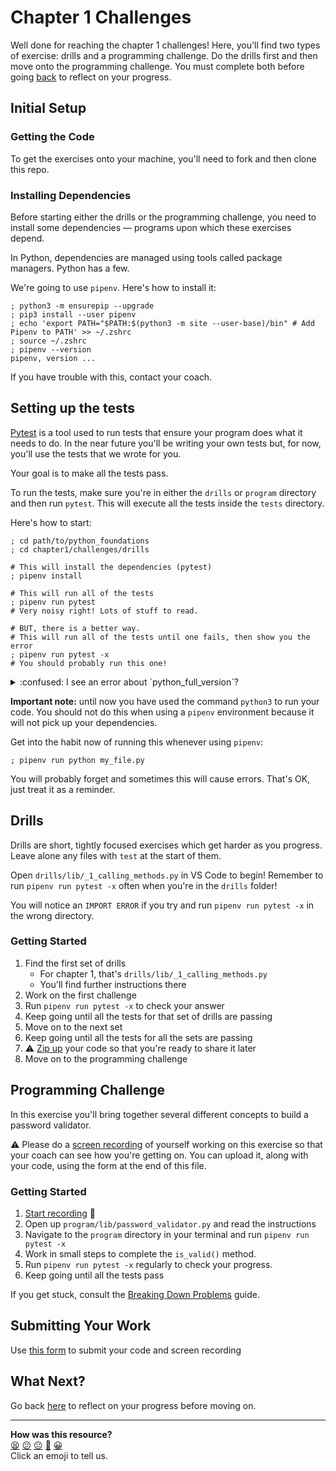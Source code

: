 # Chapter 1 Challenges

Well done for reaching the chapter 1 challenges! Here, you'll find two types of
exercise: drills and a programming challenge. Do the drills first and then move
onto the programming challenge. You must complete both before going
[back](../11_putting_chapter_1_into_practice.md) to reflect on your progress.

## Initial Setup

### Getting the Code

To get the exercises onto your machine, you'll need to fork and then clone this
repo.

<!-- OMITTED -->

### Installing Dependencies

Before starting either the drills or the programming challenge, you need to
install some dependencies — programs upon which these exercises depend.

In Python, dependencies are managed using tools called package managers. Python
has a few. 

We're going to use `pipenv`. Here's how to install it:

```shell
; python3 -m ensurepip --upgrade
; pip3 install --user pipenv
; echo 'export PATH="$PATH:$(python3 -m site --user-base)/bin" # Add Pipenv to PATH' >> ~/.zshrc
; source ~/.zshrc
; pipenv --version
pipenv, version ...
```

If you have trouble with this, contact your coach.

## Setting up the tests

[Pytest](https://docs.pytest.org/) is a tool used to run tests that ensure
your program does what it needs to do. In the near future you'll be writing your
own tests but, for now, you'll use the tests that we wrote for you.

Your goal is to make all the tests pass.

To run the tests, make sure you're in either the `drills` or `program` directory
and then run `pytest`. This will execute all the tests inside the `tests`
directory.

Here's how to start:

```shell
; cd path/to/python_foundations
; cd chapter1/challenges/drills

# This will install the dependencies (pytest)
; pipenv install

# This will run all of the tests
; pipenv run pytest
# Very noisy right! Lots of stuff to read.

# BUT, there is a better way.
# This will run all of the tests until one fails, then show you the error
; pipenv run pytest -x
# You should probably run this one!
```

<details>
  <summary>:confused: I see an error about `python_full_version`?</summary>

  ---

  Your `pipenv` may be outdated and subject to a bug with newer `Pipfile`s.

  ```shell
  ; pipenv --version
  2022.9.24 # If you see something in September 2022, try this
  ; pip3 install "pipenv>=2022.11.5" -U
  # pip3 will update pipenv for you

  # Then try running `pipenv install` again
  ; pipenv install
  ```

  If that works, great! If not, contact your coach.

  ---
</details>

**Important note:** until now you have used the command `python3` to run your
code. You should not do this when using a `pipenv` environment because it will
not pick up your dependencies.

Get into the habit now of running this whenever using `pipenv`:

```shell
; pipenv run python my_file.py
```

You will probably forget and sometimes this will cause errors. That's OK, just
treat it as a reminder.

## Drills

Drills are short, tightly focused exercises which get harder as you progress.
Leave alone any files with `test` at the start of them.

Open `drills/lib/_1_calling_methods.py` in VS Code to begin! Remember to run
`pipenv run pytest -x` often when you're in the `drills` folder! 

You will notice an `IMPORT ERROR` if you try and run `pipenv run pytest -x` in
the wrong directory.

### Getting Started

1. Find the first set of drills
    * For chapter 1, that's `drills/lib/_1_calling_methods.py`
    * You'll find further instructions there
2. Work on the first challenge
3. Run `pipenv run pytest -x` to check your answer
4. Keep going until all the tests for that set of drills are passing
5. Move on to the next set
6. Keep going until all the tests for all the sets are passing
7. :warning: [Zip up](../../pills/creating_zipfiles.md) your code so that you're
   ready to share it later
8. Move on to the programming challenge

## Programming Challenge

In this exercise you'll bring together several different concepts to build a
password validator.

:warning: Please do a [screen recording](../../pills/screen_recordings.md) of
yourself working on this exercise so that your coach can see how you're getting
on. You can upload it, along with your code, using the form at the end of this
file.

### Getting Started

1. [Start recording](../../pills/screen_recordings.md) 🎥
2. Open up `program/lib/password_validator.py` and read the instructions
3. Navigate to the `program` directory in your terminal and run `pipenv run
   pytest -x`
4. Work in small steps to complete the `is_valid()` method.
5. Run `pipenv run pytest -x` regularly to check your progress.
6. Keep going until all the tests pass

If you get stuck, consult the [Breaking Down
Problems](../../pills/breaking_down_problems.md) guide.

## Submitting Your Work

Use [this form](https://airtable.com/shr6mk28x0fy3OrxN?prefill_Item=pyf_ch1) to
submit your code and screen recording

## What Next?

Go back [here](../11_putting_chapter_1_into_practice.md#reflect-and-review)
to reflect on your progress before moving on.


<!-- BEGIN GENERATED SECTION DO NOT EDIT -->

---

**How was this resource?**  
[😫](https://airtable.com/shrUJ3t7KLMqVRFKR?prefill_Repository=makersacademy%2Fpython_foundations&prefill_File=chapter1%2Fchallenges%2FREADME.md&prefill_Sentiment=😫) [😕](https://airtable.com/shrUJ3t7KLMqVRFKR?prefill_Repository=makersacademy%2Fpython_foundations&prefill_File=chapter1%2Fchallenges%2FREADME.md&prefill_Sentiment=😕) [😐](https://airtable.com/shrUJ3t7KLMqVRFKR?prefill_Repository=makersacademy%2Fpython_foundations&prefill_File=chapter1%2Fchallenges%2FREADME.md&prefill_Sentiment=😐) [🙂](https://airtable.com/shrUJ3t7KLMqVRFKR?prefill_Repository=makersacademy%2Fpython_foundations&prefill_File=chapter1%2Fchallenges%2FREADME.md&prefill_Sentiment=🙂) [😀](https://airtable.com/shrUJ3t7KLMqVRFKR?prefill_Repository=makersacademy%2Fpython_foundations&prefill_File=chapter1%2Fchallenges%2FREADME.md&prefill_Sentiment=😀)  
Click an emoji to tell us.

<!-- END GENERATED SECTION DO NOT EDIT -->
